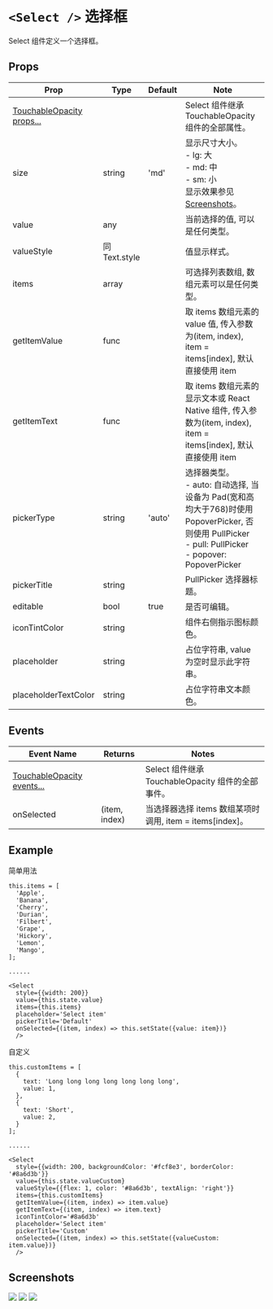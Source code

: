# `<Select />` 选择框
Select 组件定义一个选择框。

## Props
| Prop | Type | Default | Note |
|---|---|---|---|
| [TouchableOpacity props...](https://facebook.github.io/react-native/docs/touchableopacity.html) |  |  | Select 组件继承 TouchableOpacity 组件的全部属性。
| size | string | 'md' | 显示尺寸大小。<br/>- lg: 大<br/>- md: 中<br/>- sm: 小<br/>显示效果参见[Screenshots](#screenshots)。
| value | any |  | 当前选择的值, 可以是任何类型。
| valueStyle | 同Text.style |  | 值显示样式。
| items | array |  | 可选择列表数组, 数组元素可以是任何类型。
| getItemValue | func |  | 取 items 数组元素的 value 值, 传入参数为(item, index), item = items[index], 默认直接使用 item
| getItemText | func |  | 取 items 数组元素的显示文本或 React Native 组件, 传入参数为(item, index), item = items[index], 默认直接使用 item
| pickerType | string | 'auto' | 选择器类型。<br/>- auto: 自动选择, 当设备为 Pad(宽和高均大于768)时使用 PopoverPicker, 否则使用 PullPicker<br/>- pull: PullPicker<br/>- popover: PopoverPicker
| pickerTitle | string |  | PullPicker 选择器标题。
| editable | bool | true | 是否可编辑。
| iconTintColor | string |  | 组件右侧指示图标颜色。
| placeholder | string |  | 占位字符串, value 为空时显示此字符串。
| placeholderTextColor | string |  | 占位字符串文本颜色。

## Events
| Event Name | Returns | Notes |
|---|---|---|
| [TouchableOpacity events...](https://facebook.github.io/react-native/docs/touchableopacity.html) |  | Select 组件继承 TouchableOpacity 组件的全部事件。
| onSelected | (item, index) | 当选择器选择 items 数组某项时调用, item = items[index]。

<!--
## Methods
None.

## Static Props
None.

## Static Methods
None.
-->

## Example
简单用法
```
this.items = [
  'Apple',
  'Banana',
  'Cherry',
  'Durian',
  'Filbert',
  'Grape',
  'Hickory',
  'Lemon',
  'Mango',
];

......

<Select
  style={{width: 200}}
  value={this.state.value}
  items={this.items}
  placeholder='Select item'
  pickerTitle='Default'
  onSelected={(item, index) => this.setState({value: item})}
  />
```

自定义
```
this.customItems = [
  {
    text: 'Long long long long long long long',
    value: 1,
  },
  {
    text: 'Short',
    value: 2,
  }
];

......

<Select
  style={{width: 200, backgroundColor: '#fcf8e3', borderColor: '#8a6d3b'}}
  value={this.state.valueCustom}
  valueStyle={{flex: 1, color: '#8a6d3b', textAlign: 'right'}}
  items={this.customItems}
  getItemValue={(item, index) => item.value}
  getItemText={(item, index) => item.text}
  iconTintColor='#8a6d3b'
  placeholder='Select item'
  pickerTitle='Custom'
  onSelected={(item, index) => this.setState({valueCustom: item.value})}
  />
```


## Screenshots
![](https://github.com/rilyu/teaset/blob/master/screenshots/05-Select1.png?raw=true) ![](https://github.com/rilyu/teaset/blob/master/screenshots/05-Select2.png?raw=true)
![](https://github.com/rilyu/teaset/blob/master/screenshots/05-Select3.png?raw=true)
